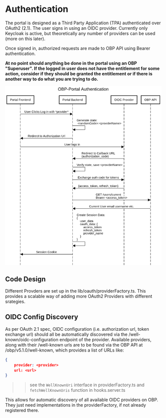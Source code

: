 # Authentication

The portal is designed as a Third Party Application (TPA) authenticated over OAuth2 (2.1). The user signs in using an OIDC provider. Currently only Keycloak is active, but theoretically any number of providers can be used (more on this later).

Once signed in, authorized requests are made to OBP API using Bearer authentication.

**At no point should anything be done in the portal using an OBP "Superuser". If the logged in user does not have the entitlement for some action, consider if they should be granted the entitlement or if there is another way to do what you are trying to do.**

![An overview of the authentication architecture](./images/auth_diagram.png)

## Code Design
Different Provders are set up in the lib/oauth/providerFactory.ts. This provides a scalable way of adding more OAuth2 Providers with different srategies. 

## OIDC Config Discovery

As per OAuth 2.1 spec, OIDC configuration (i.e. authorization url, token exchange url) should all be automatically discovered via the /well-known/oidc-configuration endpoint of the provider. Available providers, along with their /well-known urls are to be found via the OBP API at /obp/v5.1.0/well-known, which provides a list of URLs like:

```json
{
    provider: <provider>
    url: <url>
}
```

>> see the `WellKnownUri` interface in providerFactory.ts and `fetchWellKnownUris` function in hooks.server.ts

This allows for automatic discovery of all available OIDC providers on OBP. They just need implementations in the providerFactory, if not already registered there.